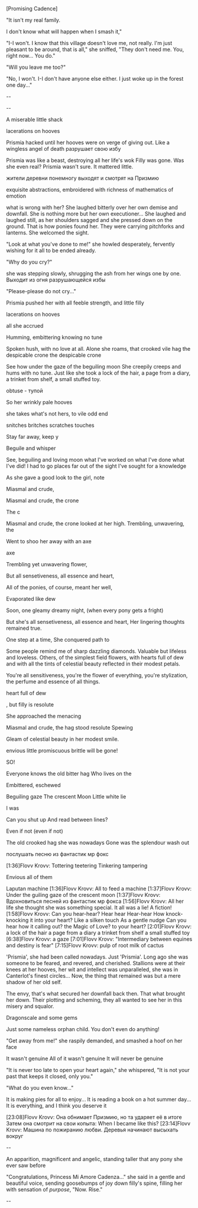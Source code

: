 [Promising Cadence]



"It isn't my real family. 

I don't know what will happen when I smash it,"

"I-I won't. I know that this village doesn't love me, not really. I'm just pleasant to be around, that is all," she sniffed, "They don't need me. You, right now... You do."

"Will you leave me too?"

"No, I won't. I-I don't have anyone else either. I just woke up in the forest one day..."

--


--


A miserable little shack

lacerations on hooves

Prismia hacked until her hooves were on verge of giving out.
Like a wingless angel of death разрушает свою избу



 Prismia was like a beast, destroying all her life's wok
Filly was gone. Was she even real? Prismia wasn't sure. It mattered little.

жители деревни понемногу выходят и смотрят на Призмию


  
  
  exquisite abstractions, embroidered with richness of mathematics of emotion

what is wrong with her? She laughed bitterly over her own demise and downfall. She is nothing more but her own executioner...
She laughed and laughed still, as her shoulders sagged and she pressed down on the ground.  That is how ponies found her. They were carrying pitchforks and lanterns. She welcomed the sight.

"Look at what you've done to me!" she howled desperately, fervently wishing for it all to be ended already.


"Why do you cry?"

she was stepping slowly, shrugging the ash from her wings one by one.
Выходит из огня разрушающейся избы

"Please-please do not cry..."






Prismia pushed her with all feeble strength, and little filly 

lacerations on hooves

all she accrued

Humming, embittering
knowing no tune 

Spoken hush, with no love at all.
Alone she roams, that crooked vile hag
the despicable crone
the despicable crone

See how under the gaze of the beguiling moon
She creepily creeps and hums with no tune.
Just like she took 
a lock of the hair,
a page from a diary,
a trinket from shelf,
a small stuffed toy.


obtuse - тупой

So her wrinkly pale hooves

she takes what's not hers, to vile odd end





snitches
britches
scratches
touches


Stay far away, keep y

Beguile and whisper



See,
beguiling and loving moon
what I've worked on
what I've done
what I've did!
I had to go places far out of the sight
I've sought for a knowledge 



As she gave a good look to the girl,  note

Miasmal and crude,

Miasmal and crude, the crone 

The c

Miasmal and crude, the crone looked at her high.
Trembling, unwavering, the 

Went to shoo her away with an axe

axe


Trembling yet unwavering flower,

But all sensetiveness, all essence and heart,

All of the ponies, of course, meant her well,


Evaporated like dew

Soon, one gleamy dreamy night,
(when every pony gets a fright)

But she's all sensetiveness, 
                     all essence and heart,
Her lingering thoughts remained true.



One step at a time, 
She conquered path to 

Some people remind me of sharp dazzling diamonds. Valuable but lifeless and loveless. Others, of the simplest field flowers, with hearts full of dew and with all the tints of celestial beauty reflected in their modest petals.

You're all sensitiveness, you're the flower of everything, you're stylization, the perfume and essence of all things.

heart full of dew

, but filly is resolute

She approached the menacing 

Miasmal and crude, the hag stood resolute
Spewing 

Gleam of celestial beauty 
					in her modest smile.

envious 
little
promiscuous
brittle
will be gone!

SO!



Everyone knows the old bitter hag
Who lives on the 


Embittered, eschewed



Beguiling gaze
The crescent Moon
Little white lie


I was 

Can you shut
up
And read between
lines?

Even if not
(even if not)



The old
crooked hag
she was
nowadays
Gone was
the splendour
wash out

послушать песню из фантастик мр фокс


[1:36]Flovv Krovv: Tottering teetering
Tinkering tampering 

Envious all of them





Laputan 
machine
[1:36]Flovv Krovv: All to feed a machine 
[1:37]Flovv Krovv: Under the guiling gaze of the crescent moon 
[1:37]Flovv Krovv: Вдохновиться песней из фантастик мр фокса
[1:56]Flovv Krovv: All her life she thought she was something special. It all was a lie! A fiction!
[1:58]Flovv Krovv: Can you hear-hear?
Hear hear
Hear-hear
How knock-knocking it into your heart?
Like a silken touch
As a gentle nudge
Can you hear how it calling out? 
the Magic of Love?
to your heart? 
[2:01]Flovv Krovv: a lock of the hair
a page from a diary
a trinket from shelf
a small stuffed toy 
[6:38]Flovv Krovv: a  gaze
[7:01]Flovv Krovv: "Intermediary between equines and destiny is fear"
[7:15]Flovv Krovv: pulp of root
milk of cactus




'Prismia', she had been called nowadays. Just 'Prismia'. Long ago she was someone to be feared, and revered, and cherished. Stallions were at their knees at her hooves, her wit and intellect was unparalleled, she was in Canterlot's finest circles... Now, the thing that remained was but a mere shadow of her old self. 

The envy, that's what secured her downfall back then. That what brought her down. Their plotting and scheming, they all wanted to see her in this misery and squalor. 


Dragonscale and some gems


Just some nameless orphan child. You don't even do anything!



"Get away from me!" she raspily demanded, and smashed a hoof on her face

It wasn't genuine
All of it wasn't genuine
It will never be genuine 

"It is never too late to open your heart again," she whispered, "It is not your past that keeps it closed, only you."

"What do you even know..."

It is making pies for all to enjoy... It is reading a book on a hot summer day... It is everything, and I think you deserve it


[23:08]Flovv Krovv: Она обнимает Призмию, но та ударяет её в итоге
Затем она смотрит на свои копыта: When I became like this? 
[23:14]Flovv Krovv: Машина по пожиранию любви. Деревья начинают высыхать вокруг


--

An apparition, magnificent and angelic, standing taller that any pony she ever saw before

"Congratulations, Princess Mi Amore Cadenza..." she said in a gentle and beautiful voice, sending goosebumps of joy down filly's spine, filling her with sensation of *purpose*, "Now. Rise."

--
